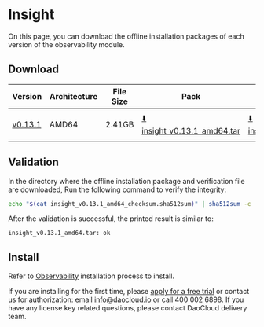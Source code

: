 # Insight

On this page, you can download the offline installation packages of each version of the observability module.

## Download

| Version | Architecture | File Size | Pack | MD5 file | Date |
| ------------------- | ----- |-------- | --------------- | ---------- | ---------- |
| [v0.13.1](../../insight/intro/releasenote.md) | AMD64 | 2.41GB | [:arrow_down: insight_v0.13.1_amd64.tar](https://qiniu-download-public.daocloud.io/DaoCloud_Enterprise/insight_v0.13.1_amd64.tar) | [:arrow_down: insight_v0.13.1_amd64_checksum.sha512sum](https://qiniu-download-public.daocloud.io/DaoCloud_Enterprise/insight_v0.13.1_amd64_checksum.sha512sum) | 2022 -12-30 |

## Validation

In the directory where the offline installation package and verification file are downloaded, Run the following command to verify the integrity:

```sh
echo "$(cat insight_v0.13.1_amd64_checksum.sha512sum)" | sha512sum -c
```

After the validation is successful, the printed result is similar to:

```none
insight_v0.13.1_amd64.tar: ok
```

## Install

Refer to [Observability](../../insight/user-guide/quickstart/offline-install.md) installation process to install.

If you are installing for the first time, please [apply for a free trial](../../dce/license0.md) or contact us for authorization: email info@daocloud.io or call 400 002 6898.
If you have any license key related questions, please contact DaoCloud delivery team.
